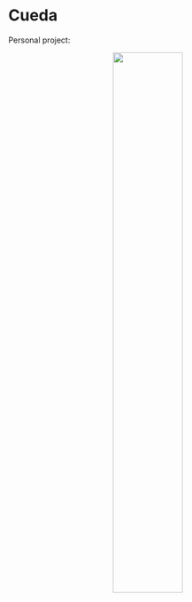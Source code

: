# Cueda

Personal project: 

<p align="center"><img src="https://i.imghippo.com/files/aMZyc1725856012.png" width="50%">
</p>
